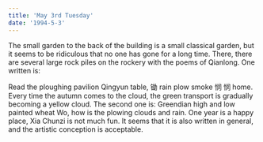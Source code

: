 ```yaml
---
title: 'May 3rd Tuesday'
date: '1994-5-3'
---
```


The small garden to the back of the building is a small classical garden, but it seems to be ridiculous that no one has gone for a long time. There, there are several large rock piles on the rockery with the poems of Qianlong. One written is:

Read the ploughing pavilion Qingyun table, 锄 rain plow smoke 悯 悯 home. Every time the autumn comes to the cloud, the green transport is gradually becoming a yellow cloud. The second one is: Greendian high and low painted wheat Wo, how is the plowing clouds and rain. One year is a happy place, Xia Chunzi is not much fun. It seems that it is also written in general, and the artistic conception is acceptable.

